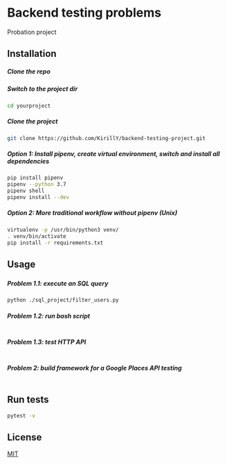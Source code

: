 # Backend testing problems

Probation project

## Installation

##### Clone the repo

##### Switch to the project dir
```bash
cd yourproject
```
##### Clone the project 
```bash
git clone https://github.com/KirillY/backend-testing-project.git
```
##### Option 1: Install pipenv, create virtual environment, switch and install all dependencies
```bash
pip install pipenv
pipenv --python 3.7
pipenv shell
pipenv install --dev
```
##### Option 2: More traditional workflow without pipenv (Unix)
```bash
virtualenv -p /usr/bin/python3 venv/
. venv/bin/activate
pip install -r requirements.txt
```

## Usage
### 
##### Problem 1.1: execute an SQL query
```bash
python ./sql_project/filter_users.py
```
##### Problem 1.2: run bash script
```python
```
##### Problem 1.3: test HTTP API
```python
```
##### Problem 2: build framework for a Google Places API testing
```python
```
## Run tests
```bash
pytest -v
```

## License
[MIT](https://choosealicense.com/licenses/mit/)